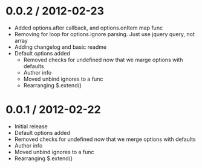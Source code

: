 
0.0.2 / 2012-02-23 
==================

  * Added options.after callback, and options.onItem map func
  * Removing for loop for options.ignore parsing. Just use jquery query,
    not array
  * Adding changelog and basic readme
  * Default options added 
    * Removed checks for undefined now that we marge options with defaults 
    * Author info 
    * Moved unbind ignores to a func 
    * Rearranging $.extend()

0.0.1 / 2012-02-22 
==================

  * Initial release
  * Default options added 
  * Removed checks for undefined now that we merge options with defaults 
  * Author info 
  * Moved unbind ignores to a func 
  * Rearranging $.extend()
